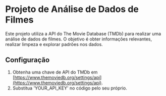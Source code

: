 # Projeto de Análise de Dados de Filmes

Este projeto utiliza a API do The Movie Database (TMDb) para realizar uma análise de dados de filmes. O objetivo é obter informações relevantes, realizar limpeza e explorar padrões nos dados.


## Configuração

1. Obtenha uma chave de API do TMDb em [https://www.themoviedb.org/settings/api](https://www.themoviedb.org/settings/api).
2. Substitua 'YOUR_API_KEY' no código pelo seu próprio.

